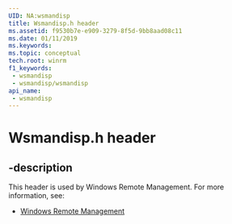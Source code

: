 ```yaml
---
UID: NA:wsmandisp
title: Wsmandisp.h header
ms.assetid: f9530b7e-e909-3279-8f5d-9bb8aad08c11
ms.date: 01/11/2019
ms.keywords: 
ms.topic: conceptual
tech.root: winrm
f1_keywords:
 - wsmandisp
 - wsmandisp/wsmandisp
api_name:
 - wsmandisp
---
```


# Wsmandisp.h header


## -description

This header is used by Windows Remote Management. For more information, see:

- [Windows Remote Management](../_winrm/index.md)

